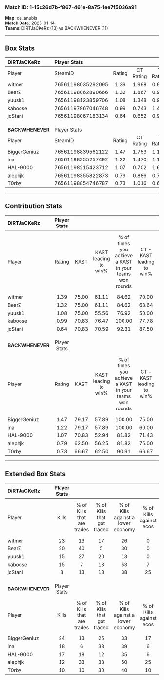 ### Match ID: 1-15c26d7b-f867-461e-8a75-1ee7f5036a91  
**Map**: de_anubis  
**Match Date**: 2025-01-14  
**Teams**: DiRTJaCKeRz (13) vs BACKWHENEVER (11)  

---  

## Box Stats  

| **DiRTJaCKeRz**  | Player Stats      |        |           |          |       |      |       |         |        |      |     |
| :- | :- | :-: | :-: | :-: | :-: | :-: | :-: | :-: | :-: | :-: | :-: |
| Player           | SteamID           | Rating | CT Rating | T Rating | KAST  | ADR  | Kills | Assists | Deaths | K/D  | HS% |
| witmer           | 76561198035292095 |  1.39  |   1.998   |  0.954   | 75.00 | 97.2 |  23   |    4    |   17   | 1.35 | 47  |
| BearZ            | 76561198062890666 |  1.32  |   1.867   |  0.922   | 75.00 | 88.0 |  20   |    5    |   14   | 1.43 | 40  |
| yuush1           | 76561198123859706 |  1.08  |   1.348   |  0.945   | 75.00 | 75.8 |  15   |    5    |   15   | 1.00 | 53  |
| kaboose          | 76561197967046748 |  0.99  |   0.743   |  1.475   | 70.83 | 71.3 |  15   |    5    |   17   | 0.88 | 53  |
| jcStani          | 76561198067183134 |  0.64  |   0.652   |  0.984   | 70.83 | 54.1 |   8   |   10    |   20   | 0.40 | 50  |
|                  |                   |        |           |          |       |      |       |         |        |      |     |
|                  |                   |        |           |          |       |      |       |         |        |      |     |
|                  |                   |        |           |          |       |      |       |         |        |      |     |
| **BACKWHENEVER** | Player Stats      |        |           |          |       |      |       |         |        |      |     |
| Player           | SteamID           | Rating | CT Rating | T Rating | KAST  | ADR  | Kills | Assists | Deaths | K/D  | HS% |
| BiggerGeniuz     | 76561198839562122 |  1.47  |   1.753   |  1.188   | 79.17 | 90.7 |  24   |    2    |   15   | 1.60 | 29  |
| ina              | 76561198355257492 |  1.22  |   1.470   |  1.112   | 79.17 | 91.8 |  18   |    5    |   17   | 1.06 | 66  |
| HAL-9000         | 76561198215423712 |  1.07  |   0.702   |  1.658   | 70.83 | 69.1 |  17   |    3    |   16   | 1.06 | 52  |
| alephjk          | 76561198355822873 |  0.79  |   0.886   |  0.795   | 62.50 | 63.3 |  12   |    3    |   17   | 0.71 | 50  |
| T0rby            | 76561198854746787 |  0.73  |   1.016   |  0.693   | 66.67 | 61.9 |  10   |    6    |   18   | 0.56 | 70  |
---  

## Contribution Stats  

| **DiRTJaCKeRz**  | Player Stats |       |                      |                                                        |                           |                                                             |                          |                                                            |
| :- | :-: | :-: | :-: | :-: | :-: | :-: | :-: | :-: |
| Player           |    Rating    | KAST  | KAST leading to win% | % of times you achieve a KAST in your teams won rounds | CT - KAST leading to win% | CT - % of times you achieve a KAST in your teams won rounds | T - KAST leading to win% | T - % of times you achieve a KAST in your teams won rounds |
| witmer           |     1.39     | 75.00 |        61.11         |                         84.62                          |           70.00           |                           100.00                            |          50.00           |                           66.67                            |
| BearZ            |     1.32     | 75.00 |        61.11         |                         84.62                          |           63.64           |                           100.00                            |          57.14           |                           66.67                            |
| yuush1           |     1.08     | 75.00 |        55.56         |                         76.92                          |           50.00           |                            71.43                            |          62.50           |                           83.33                            |
| kaboose          |     0.99     | 70.83 |        76.47         |                         100.00                         |           77.78           |                           100.00                            |          75.00           |                           100.00                           |
| jcStani          |     0.64     | 70.83 |        70.59         |                         92.31                          |           87.50           |                           100.00                            |          55.56           |                           83.33                            |
|                  |              |       |                      |                                                        |                           |                                                             |                          |                                                            |
|                  |              |       |                      |                                                        |                           |                                                             |                          |                                                            |
|                  |              |       |                      |                                                        |                           |                                                             |                          |                                                            |
| **BACKWHENEVER** | Player Stats |       |                      |                                                        |                           |                                                             |                          |                                                            |
| Player           |    Rating    | KAST  | KAST leading to win% | % of times you achieve a KAST in your teams won rounds | CT - KAST leading to win% | CT - % of times you achieve a KAST in your teams won rounds | T - KAST leading to win% | T - % of times you achieve a KAST in your teams won rounds |
| BiggerGeniuz     |     1.47     | 79.17 |        57.89         |                         100.00                         |           75.00           |                           100.00                            |          45.45           |                           100.00                           |
| ina              |     1.22     | 79.17 |        57.89         |                         100.00                         |           60.00           |                           100.00                            |          55.56           |                           100.00                           |
| HAL-9000         |     1.07     | 70.83 |        52.94         |                         81.82                          |           71.43           |                            83.33                            |          40.00           |                           80.00                            |
| alephjk          |     0.79     | 62.50 |        56.25         |                         81.82                          |           75.00           |                           100.00                            |          37.50           |                           60.00                            |
| T0rby            |     0.73     | 66.67 |        62.50         |                         90.91                          |           66.67           |                           100.00                            |          57.14           |                           80.00                            |
---  

## Extended Box Stats  

| **DiRTJaCKeRz**  | Player Stats |                            |                            |                                    |                         |                              |                                 |        |                             |                                     |                          |                               |                            |
| :- | :-: | :-: | :-: | :-: | :-: | :-: | :-: | :-: | :-: | :-: | :-: | :-: | :-: |
| Player           |    Kills     | % of Kills that are trades | % of Kills that got traded | % of Kills against a lower economy | % of Kills against ecos | % of Kills that are flawless | % of Kills that are close duels | Deaths | % of Deaths that get traded | % of Deaths against a lower economy | % of Deaths against ecos | % of Deaths that are flawless | % of Deaths that are close |
| witmer           |      23      |             13             |             17             |                 26                 |            0            |              65              |                0                |   17   |             29              |                 29                  |            0             |              76               |             12             |
| BearZ            |      20      |             40             |             5              |                 30                 |            0            |              60              |                5                |   14   |             21              |                 14                  |            0             |              50               |             14             |
| yuush1           |      15      |             27             |             20             |                 13                 |            0            |              80              |                0                |   15   |             13              |                 33                  |            7             |              60               |             13             |
| kaboose          |      15      |             7              |             13             |                 53                 |            7            |              80              |                7                |   17   |             12              |                 18                  |            0             |              65               |             6              |
| jcStani          |      8       |             13             |             13             |                 38                 |           25            |              75              |               13                |   20   |             40              |                 20                  |            0             |              65               |             10             |
|                  |              |                            |                            |                                    |                         |                              |                                 |        |                             |                                     |                          |                               |                            |
|                  |              |                            |                            |                                    |                         |                              |                                 |        |                             |                                     |                          |                               |                            |
|                  |              |                            |                            |                                    |                         |                              |                                 |        |                             |                                     |                          |                               |                            |
| **BACKWHENEVER** | Player Stats |                            |                            |                                    |                         |                              |                                 |        |                             |                                     |                          |                               |                            |
| Player           |    Kills     | % of Kills that are trades | % of Kills that got traded | % of Kills against a lower economy | % of Kills against ecos | % of Kills that are flawless | % of Kills that are close duels | Deaths | % of Deaths that get traded | % of Deaths against a lower economy | % of Deaths against ecos | % of Deaths that are flawless | % of Deaths that are close |
| BiggerGeniuz     |      24      |             13             |             25             |                 33                 |           17            |              71              |               13                |   15   |              0              |                 13                  |            0             |              73               |             0              |
| ina              |      18      |             6              |             33             |                 39                 |            6            |              67              |               11                |   17   |             18              |                 29                  |            12            |              65               |             6              |
| HAL-9000         |      17      |             18             |             12             |                 35                 |            6            |              53              |               12                |   16   |             31              |                 19                  |            6             |              75               |             0              |
| alephjk          |      12      |             33             |             33             |                 50                 |           25            |              58              |                8                |   17   |             12              |                 24                  |            12            |              71               |             6              |
| T0rby            |      10      |             10             |             30             |                 40                 |           10            |              70              |               10                |   18   |             11              |                 22                  |            6             |              67               |             6              |

